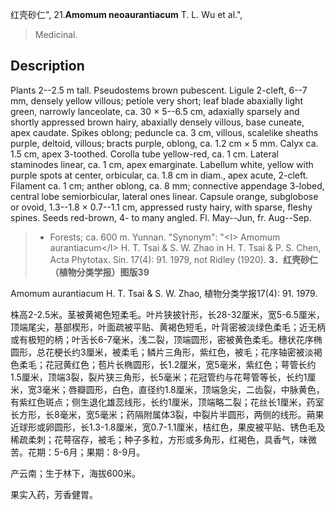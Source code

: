 红壳砂仁",
21.**Amomum neoaurantiacum** T. L. Wu et al.",

> Medicinal.

## Description
Plants 2--2.5 m tall. Pseudostems brown pubescent. Ligule 2-cleft, 6--7 mm, densely yellow villous; petiole very short; leaf blade abaxially light green, narrowly lanceolate, ca. 30 × 5--6.5 cm, adaxially sparsely and shortly appressed brown hairy, abaxially densely villous, base cuneate, apex caudate. Spikes oblong; peduncle ca. 3 cm, villous, scalelike sheaths purple, deltoid, villous; bracts purple, oblong, ca. 1.2 cm × 5 mm. Calyx ca. 1.5 cm, apex 3-toothed. Corolla tube yellow-red, ca. 1 cm. Lateral staminodes linear, ca. 1 cm, apex emarginate. Labellum white, yellow with purple spots at center, orbicular, ca. 1.8 cm in diam., apex acute, 2-cleft. Filament ca. 1 cm; anther oblong, ca. 8 mm; connective appendage 3-lobed, central lobe semiorbicular, lateral ones linear. Capsule orange, subglobose or ovoid, 1.3--1.8 × 0.7--1.1 cm, appressed rusty hairy, with sparse, fleshy spines. Seeds red-brown, 4- to many angled. Fl. May--Jun, fr. Aug--Sep.

> * Forests; ca. 600 m. Yunnan.
  "Synonym": "&lt;I&gt; Amomum aurantiacum&lt;/I&gt; H. T. Tsai &amp; S. W. Zhao in H. T. Tsai &amp; P. S. Chen, Acta Phytotax. Sin. 17(4): 91. 1979, not Ridley (1920).
**3．红壳砂仁（植物分类学报）图版39**

Amomum aurantiacum H. T. Tsai & S. W. Zhao, 植物分类学报17(4): 91. 1979.

株高2-2.5米。茎被黄褐色短柔毛。叶片狭披针形，长28-32厘米，宽5-6.5厘米，顶端尾尖，基部楔形，叶面疏被平贴、黄褐色短毛，叶背密被淡绿色柔毛；近无柄或有极短的柄；叶舌长6-7毫米，浅二裂，顶端圆形，密被黄色柔毛。穗状花序椭圆形，总花梗长约3厘米，被柔毛；鳞片三角形，紫红色，被毛；花序轴密被淡褐色柔毛；花冠黄红色；苞片长椭圆形，长1.2厘米，宽5毫米，紫红色；萼管长约1.5厘米，顶端3裂，裂片狭三角形，长5毫米；花冠管约与花萼管等长，长约1厘米，宽3毫米；唇瓣圆形，白色，直径约1.8厘米，顶端急尖，二齿裂，中脉黄色，有紫红色斑点；侧生退化雄蕊线形，长约1厘米，顶端略二裂；花丝长1厘米，药室长方形，长8毫米，宽5毫米；药隔附属体3裂，中裂片半圆形，两侧的线形。蒴果近球形或卵圆形，长1.3-1.8厘米，宽0.7-1.1厘米，桔红色，果皮被平贴、锈色毛及稀疏柔刺；花萼宿存，被毛；种子多粒，方形或多角形，红褐色，具香气，味微苦。花期：5-6月；果期：8-9月。

产云南；生于林下，海拔600米。

果实入药，芳香健胃。
